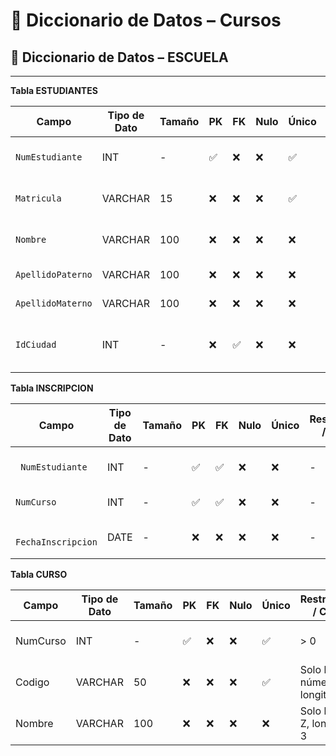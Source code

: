 # 📘 Diccionario de Datos – Cursos
## 📘 Diccionario de Datos – ESCUELA

---

**Tabla ESTUDIANTES**

| Campo            | Tipo de Dato | Tamaño | PK  | FK  | Nulo | Único | Restricciones / CHECK               | Referencia a            | Descripción                        |
|------------------|--------------|--------|-----|-----|------|--------|-------------------------------------|-------------------------|------------------------------------|
| `NumEstudiante`    | INT          | -      | ✅   | ❌   | ❌   | ✅     | -                               | -                       | Identificador único del estudiante |
| `Matricula`        | VARCHAR      | 15     | ❌   | ❌   | ❌   | ✅     |- | -                       | Matrícula del estudiante           |
| `Nombre`           | VARCHAR      | 100    | ❌   | ❌   | ❌   | ❌     | -    | -                       | Nombre(s) del estudiante           |
| `ApellidoPaterno`  | VARCHAR      | 100    | ❌   | ❌   | ❌   | ❌     | -     | -                       | Apellido paterno                   |
| `ApellidoMaterno`  | VARCHAR      | 100    | ❌   | ❌   | ❌   | ❌     | -     | -                       | Apellido materno                   |
|` IdCiudad  `       | INT          | -      | ❌   | ✅   | ❌   | ❌     |  - | CIUDADES(IdCiudad)      | Ciudad de residencia del estudiante|



 **Tabla INSCRIPCION**

| Campo              | Tipo de Dato | Tamaño | PK  | FK  | Nulo | Único | Restricciones / CHECK               | Referencia a            | Descripción                        |
|--------------------|--------------|--------|-----|-----|------|--------|-------------------------------------|-------------------------|------------------------------------|
|` NumEstudiante`      | INT          | -      | ✅   | ✅   | ❌   | ❌     | -      | ESTUDIANTES(NumEstudiante)| Identificador del estudiante      |
| `NumCurso `          | INT          | -      | ✅   | ✅   | ❌   | ❌     | -                                | CURSO(NumCurso)         | Identificador del curso            |
|` FechaInscripcion`   | DATE         | -      | ❌   | ❌   | ❌   | ❌     | - | -                       | Fecha de inscripción al curso      |



 **Tabla CURSO**

| Campo           | Tipo de Dato | Tamaño | PK  | FK  | Nulo | Único | Restricciones / CHECK               | Referencia a            | Descripción                        |
|-----------------|--------------|--------|-----|-----|------|--------|-------------------------------------|-------------------------|------------------------------------|
| NumCurso        | INT          | -      | ✅   | ❌   | ❌   | ✅     | > 0                                 | -                       | Identificador único del curso      |
| Codigo          | VARCHAR      | 50     | ❌   | ❌   | ❌   | ✅     | Solo letras y números, longitud >= 3| -                       | Código interno del curso           |
| Nombre          | VARCHAR      | 100    | ❌   | ❌   | ❌   | ❌     | Solo letras A-Z, longitud >= 3      | -                       | Nombre del curso                   |


